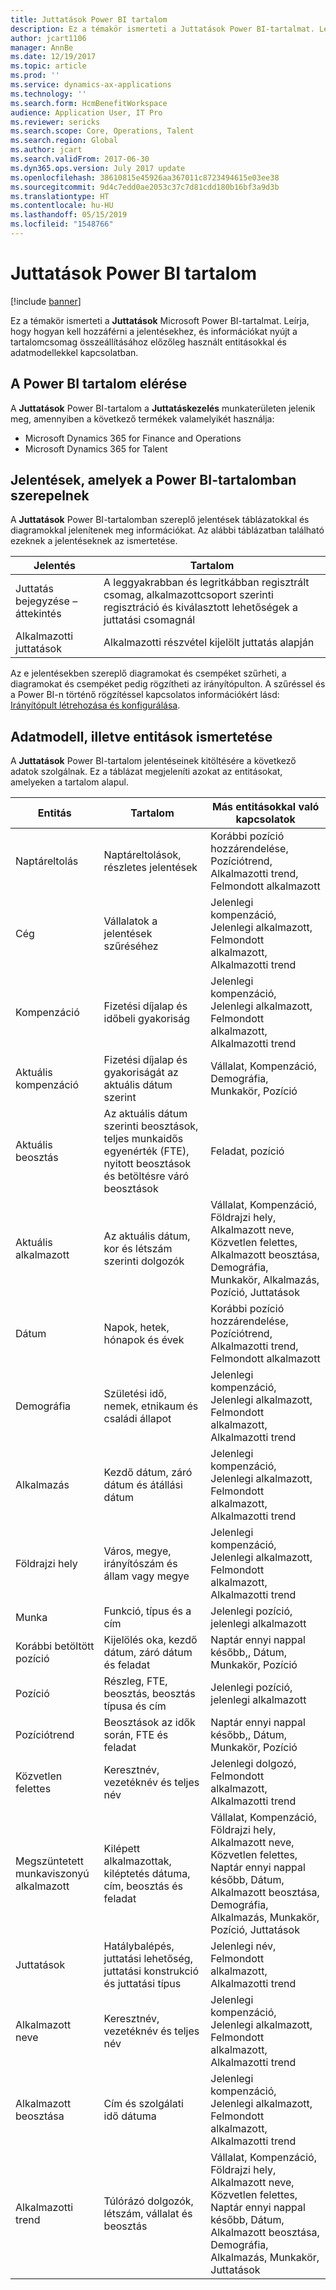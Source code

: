 ```yaml
---
title: Juttatások Power BI tartalom
description: Ez a témakör ismerteti a Juttatások Power BI-tartalmat. Leírja, hogy hogyan kell hozzáférni a jelentésekhez, és információkat nyújt a tartalomcsomag összeállításához előzőleg használt entitásokkal és adatmodellekkel kapcsolatban.
author: jcart1106
manager: AnnBe
ms.date: 12/19/2017
ms.topic: article
ms.prod: ''
ms.service: dynamics-ax-applications
ms.technology: ''
ms.search.form: HcmBenefitWorkspace
audience: Application User, IT Pro
ms.reviewer: sericks
ms.search.scope: Core, Operations, Talent
ms.search.region: Global
ms.author: jcart
ms.search.validFrom: 2017-06-30
ms.dyn365.ops.version: July 2017 update
ms.openlocfilehash: 38610815e45926aa367011c8723494615e03ee38
ms.sourcegitcommit: 9d4c7edd0ae2053c37c7d81cdd180b16bf3a9d3b
ms.translationtype: HT
ms.contentlocale: hu-HU
ms.lasthandoff: 05/15/2019
ms.locfileid: "1548766"
---
```

# <a name="benefits-power-bi-content"></a>Juttatások Power BI tartalom

[!include [banner](../includes/banner.md)]

Ez a témakör ismerteti a **Juttatások** Microsoft Power BI-tartalmat. Leírja, hogy hogyan kell hozzáférni a jelentésekhez, és információkat nyújt a tartalomcsomag összeállításához előzőleg használt entitásokkal és adatmodellekkel kapcsolatban.

## <a name="accessing-the-power-bi-content"></a>A Power BI tartalom elérése
A **Juttatások** Power BI-tartalom a **Juttatáskezelés** munkaterületen jelenik meg, amennyiben a következő termékek valamelyikét használja:

- Microsoft Dynamics 365 for Finance and Operations
- Microsoft Dynamics 365 for Talent

## <a name="reports-that-are-included-in-the-power-bi-content"></a>Jelentések, amelyek a Power BI-tartalomban szerepelnek
A **Juttatások** Power BI-tartalomban szereplő jelentések táblázatokkal és diagramokkal jelenítenek meg információkat. Az alábbi táblázatban található ezeknek a jelentéseknek az ismertetése.

| Jelentés                      | Tartalom                                                                                       |
|-----------------------------|------------------------------------------------------------------------------------------------|
| Juttatás bejegyzése – áttekintés | A leggyakrabban és legritkábban regisztrált csomag, alkalmazottcsoport szerinti regisztráció és kiválasztott lehetőségek a juttatási csomagnál |
| Alkalmazotti juttatások           | Alkalmazotti részvétel kijelölt juttatás alapján                                                        |

Az e jelentésekben szereplő diagramokat és csempéket szűrheti, a diagramokat és csempéket pedig rögzítheti az irányítópulton. A szűréssel és a Power BI-n történő rögzítéssel kapcsolatos információkért lásd: [Irányítópult létrehozása és konfigurálása](https://powerbi.microsoft.com/en-us/guided-learning/powerbi-learning-4-2-create-configure-dashboards).

## <a name="understanding-the-data-model-and-entities"></a>Adatmodell, illetve entitások ismertetése
A **Juttatások** Power BI-tartalom jelentéseinek kitöltésére a következő adatok szolgálnak. Ez a táblázat megjeleníti azokat az entitásokat, amelyeken a tartalom alapul.

| Entitás                   | Tartalom                                                                                                   | Más entitásokkal való kapcsolatok |
|--------------------------|------------------------------------------------------------------------------------------------------------|-----------------------------------|
| Naptáreltolás          | Naptáreltolások, részletes jelentések                                                                          | Korábbi pozíció hozzárendelése, Pozíciótrend, Alkalmazotti trend, Felmondott alkalmazott |
| Cég                  | Vállalatok a jelentések szűréséhez                                                                             | Jelenlegi kompenzáció, Jelenlegi alkalmazott, Felmondott alkalmazott, Alkalmazotti trend |
| Kompenzáció             | Fizetési díjalap és időbeli gyakoriság                                                                           | Jelenlegi kompenzáció, Jelenlegi alkalmazott, Felmondott alkalmazott, Alkalmazotti trend |
| Aktuális kompenzáció     | Fizetési díjalap és gyakoriságát az aktuális dátum szerint                                                              | Vállalat, Kompenzáció, Demográfia, Munkakör, Pozíció |
| Aktuális beosztás         | Az aktuális dátum szerinti beosztások, teljes munkaidős egyenérték (FTE), nyitott beosztások és betöltésre váró beosztások | Feladat, pozíció |
| Aktuális alkalmazott         | Az aktuális dátum, kor és létszám szerinti dolgozók                                                         | Vállalat, Kompenzáció, Földrajzi hely, Alkalmazott neve, Közvetlen felettes, Alkalmazott beosztása, Demográfia, Munkakör, Alkalmazás, Pozíció, Juttatások |
| Dátum                     | Napok, hetek, hónapok és évek                                                                             | Korábbi pozíció hozzárendelése, Pozíciótrend, Alkalmazotti trend, Felmondott alkalmazott |
| Demográfia             | Születési idő, nemek, etnikaum és családi állapot                                                   | Jelenlegi kompenzáció, Jelenlegi alkalmazott, Felmondott alkalmazott, Alkalmazotti trend |
| Alkalmazás               | Kezdő dátum, záró dátum és átállási dátum                                                                  | Jelenlegi kompenzáció, Jelenlegi alkalmazott, Felmondott alkalmazott, Alkalmazotti trend |
| Földrajzi hely      | Város, megye, irányítószám és állam vagy megye                                                           | Jelenlegi kompenzáció, Jelenlegi alkalmazott, Felmondott alkalmazott, Alkalmazotti trend |
| Munka                      | Funkció, típus és a cím                                                                                  | Jelenlegi pozíció, jelenlegi alkalmazott |
| Korábbi betöltött pozíció | Kijelölés oka, kezdő dátum, záró dátum és feladat                                                           | Naptár ennyi nappal később,, Dátum, Munkakör, Pozíció |
| Pozíció                 | Részleg, FTE, beosztás, beosztás típusa és cím                                                        | Jelenlegi pozíció, jelenlegi alkalmazott |
| Pozíciótrend           | Beosztások az idők során, FTE és feladat                                                                          | Naptár ennyi nappal később,, Dátum, Munkakör, Pozíció |
| Közvetlen felettes               | Keresztnév, vezetéknév és teljes név                                                                       | Jelenlegi dolgozó, Felmondott alkalmazott, Alkalmazotti trend |
| Megszüntetett munkaviszonyú alkalmazott      | Kilépett alkalmazottak, kiléptetés dátuma, cím, beosztás és feladat                                           | Vállalat, Kompenzáció, Földrajzi hely, Alkalmazott neve, Közvetlen felettes, Naptár ennyi nappal később, Dátum, Alkalmazott beosztása, Demográfia, Alkalmazás, Munkakör, Pozíció, Juttatások |
| Juttatások                 | Hatálybalépés, juttatási lehetőség, juttatási konstrukció és juttatási típus                                             | Jelenlegi név, Felmondott alkalmazott, Alkalmazotti trend |
| Alkalmazott neve            | Keresztnév, vezetéknév és teljes név                                                                       | Jelenlegi kompenzáció, Jelenlegi alkalmazott, Felmondott alkalmazott, Alkalmazotti trend |
| Alkalmazott beosztása           | Cím és szolgálati idő dátuma                                                                                   | Jelenlegi kompenzáció, Jelenlegi alkalmazott, Felmondott alkalmazott, Alkalmazotti trend |
| Alkalmazotti trend           | Túlórázó dolgozók, létszám, vállalat és beosztás                                                        | Vállalat, Kompenzáció, Földrajzi hely, Alkalmazott neve, Közvetlen felettes, Naptár ennyi nappal később, Dátum, Alkalmazott beosztása, Demográfia, Alkalmazás, Munkakör, Juttatások |
